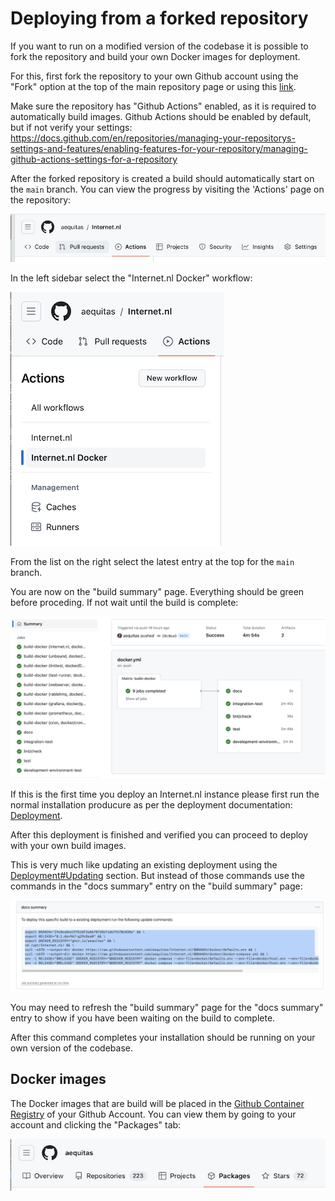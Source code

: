 # Deploying from a forked repository

If you want to run on a modified version of the codebase it is possible to fork the repository and build your own Docker images for deployment.

For this, first fork the repository to your own Github account using the "Fork" option at the top of the main repository page or using this [link](https://github.com/internetstandards/Internet.nl/fork).

Make sure the repository has "Github Actions" enabled, as it is required to automatically build images. Github Actions should be enabled by default, but if not verify your settings: https://docs.github.com/en/repositories/managing-your-repositorys-settings-and-features/enabling-features-for-your-repository/managing-github-actions-settings-for-a-repository

After the forked repository is created a build should automatically start on the `main` branch. You can view the progress by visiting the 'Actions' page on the repository:

![github actions](images/github-actions.png)

In the left sidebar select the "Internet.nl Docker" workflow:

![internetnl docker workflow](images/internetnl-docker-workflow.png)

From the list on the right select the latest entry at the top for the `main` branch.

You are now on the "build summary" page. Everything should be green before proceding. If not wait until the build is complete:

![all green](images/all-green.png)

If this is the first time you deploy an Internet.nl instance please first run the normal installation producure as per the deployment documentation: [Deployment](Docker-deployment.md).

After this deployment is finished and verified you can proceed to deploy with your own build images.

This is very much like updating an existing deployment using the [Deployment#Updating](Docker-deployment.md#updating) section. But instead of those commands use the commands in the "docs summary" entry on the "build summary" page:

![docs summary](images/docs-summary.png)

You may need to refresh the "build summary" page for the "docs summary" entry to show if you have been waiting on the build to complete.

After this command completes your installation should be running on your own version of the codebase.

## Docker images

The Docker images that are build will be placed in the [Github Container Registry](https://docs.github.com/en/packages/working-with-a-github-packages-registry/working-with-the-container-registry) of your Github Account. You can view them by going to your account and clicking the "Packages" tab:

![packages](images/packages.png)
